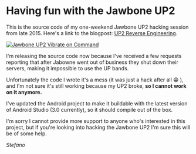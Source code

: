 # Having fun with the Jawbone UP2

This is the source code of my one-weekend Jawbone UP2 hacking session from late 2015.
Here's a link to the blogpost: [UP2 Reverse Engineering](https://stefano.brilli.me/blog/up2_reverse_engineering/).

[![Jawbone UP2 Vibrate on Command](https://img.youtube.com/vi/uwsyjyM5GJU/0.jpg)](https://www.youtube.com/watch?v=uwsyjyM5GJU)

I'm releasing the source code now because I've received a few requests reporting that after Jabowne went out of business they shut down their servers, making it impossible to use the UP bands.

Unfortunately the code I wrote it's a mess (it was just a hack after all 😁 ), and I'm not sure it's still working because my UP2 broke, **so I cannot work on it anymore.**

I've updated the Android project to make it buildable with the latest version of Android Studio (3.0 currently), so it should compile out of the box.

I'm sorry I cannot provide more support to anyone who's interested in this project, but if you're looking into hacking the Jawbone UP2 I'm sure this will be of some help.

_Stefano_
